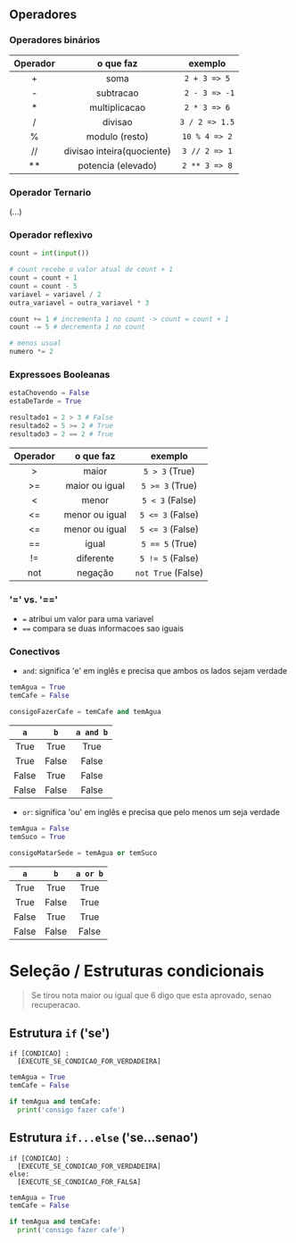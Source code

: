 ## Operadores

### Operadores binários

| Operador |         o que faz          |    exemplo     |
| :------: | :------------------------: | :------------: |
|    +     |            soma            |  `2 + 3 => 5`  |
|    -     |         subtracao          | ` 2 - 3 => -1` |
|    \*    |       multiplicacao        |  `2 * 3 => 6`  |
|    /     |          divisao           | `3 / 2 => 1.5` |
|    %     |       modulo (resto)       | `10 % 4 => 2`  |
|    //    | divisao inteira(quociente) | `3 // 2 => 1`  |
|   \*\*   |     potencia (elevado)     | `2 ** 3 => 8`  |

### Operador Ternario

(...)

### Operador reflexivo

```py
count = int(input())

# count recebe o valor atual de count + 1
count = count + 1
count = count - 5
variavel = variavel / 2
outra_variavel = outra_variavel * 3

count += 1 # incrementa 1 no count -> count = count + 1
count -= 5 # decrementa 1 no count

# menos usual
numero *= 2
```

### Expressoes Booleanas

```py
estaChovendo = False
estaDeTarde = True
```

```py
resultado1 = 2 > 3 # False
resultado2 = 5 >= 2 # True
resultado3 = 2 == 2 # True
```

| Operador |   o que faz    |      exemplo       |
| :------: | :------------: | :----------------: |
|    >     |     maior      |   `5 > 3` (True)   |
|    >=    | maior ou igual |  `5 >= 3` (True)   |
|    <     |     menor      |  `5 < 3` (False)   |
|    <=    | menor ou igual |  `5 <= 3` (False)  |
|    <=    | menor ou igual |  `5 <= 3` (False)  |
|    ==    |     igual      |  `5 == 5` (True)   |
|    !=    |   diferente    |  `5 != 5` (False)  |
|   not    |    negação     | `not True` (False) |

### '=' vs. '=='

- `=` atribui um valor para uma variavel
- `==` compara se duas informacoes sao iguais

### Conectivos

- `and`: significa 'e' em inglês e precisa que ambos os lados sejam verdade

```py
temAgua = True
temCafe = False

consigoFazerCafe = temCafe and temAgua
```

|  `a`  |  `b`  | `a and b` |
| :---: | :---: | :-------: |
| True  | True  |   True    |
| True  | False |   False   |
| False | True  |   False   |
| False | False |   False   |

- `or`: significa 'ou' em inglês e precisa que pelo menos um seja verdade

```py
temAgua = False
temSuco = True

consigoMatarSede = temAgua or temSuco
```

|  `a`  |  `b`  | `a or b` |
| :---: | :---: | :------: |
| True  | True  |   True   |
| True  | False |   True   |
| False | True  |   True   |
| False | False |  False   |

# Seleção / Estruturas condicionais

> Se tirou nota maior ou igual que 6 digo que esta aprovado, senao recuperacao.

## Estrutura `if` ('se')

```
if [CONDICAO] :
  [EXECUTE_SE_CONDICAO_FOR_VERDADEIRA]
```

```py
temAgua = True
temCafe = False

if temAgua and temCafe:
  print('consigo fazer cafe')

```

## Estrutura `if...else` ('se...senao')

```
if [CONDICAO] :
  [EXECUTE_SE_CONDICAO_FOR_VERDADEIRA]
else:
  [EXECUTE_SE_CONDICAO_FOR_FALSA]
```

```py
temAgua = True
temCafe = False

if temAgua and temCafe:
  print('consigo fazer cafe')

```
